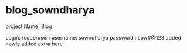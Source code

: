 # blog_sowndharya
project Name: Blog

Login: (superuser)
username: sowndharya
password : sow#@123
added newly
added extra here